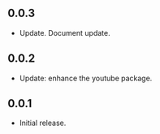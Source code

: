## 0.0.3
* Update. Document update.

## 0.0.2
* Update: enhance the youtube package.

## 0.0.1
* Initial release.
